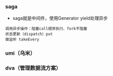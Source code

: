 ### saga

- saga就是中间件，使用Generator yield处理异步
```
调用异步操作：阻塞call顺序执行、fork不阻塞
状态更新（dispatch）put
做监听 takeEvery
```

### umi（乌米）

### dva（管理数据流方案）
